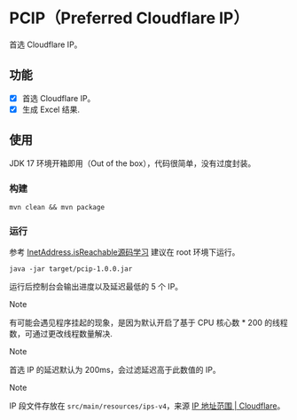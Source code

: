 # PCIP（Preferred Cloudflare IP）

首选 Cloudflare IP。

## 功能

- [x] 首选 Cloudflare IP。
- [x] 生成 Excel 结果.

## 使用

JDK 17 环境开箱即用（Out of the box），代码很简单，没有过度封装。

### 构建

```shell
mvn clean && mvn package
```

### 运行

参考 [InetAddress.isReachable源码学习](https://aiziyuer.github.io/2016/08/14/openjdk-study-java-api-isreachable.html) 建议在 root 环境下运行。

```shell
java -jar target/pcip-1.0.0.jar 
```

运行后控制台会输出进度以及延迟最低的 5 个 IP。

> [!NOTE]
> 有可能会遇见程序挂起的现象，是因为默认开启了基于 CPU 核心数 * 200 的线程数，可通过更改线程数量解决.

> [!NOTE]
> 首选 IP 的延迟默认为 200ms，会过滤延迟高于此数值的 IP。

> [!NOTE]
> IP 段文件存放在 `src/main/resources/ips-v4`，来源 [IP 地址范围 | Cloudflare](https://www.cloudflare-cn.com/ips-v4)。
